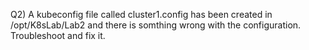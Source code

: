 Q2) A kubeconfig file called cluster1.config has been created in /opt/K8sLab/Lab2 and there is somthing wrong with the configuration. Troubleshoot and fix it.
